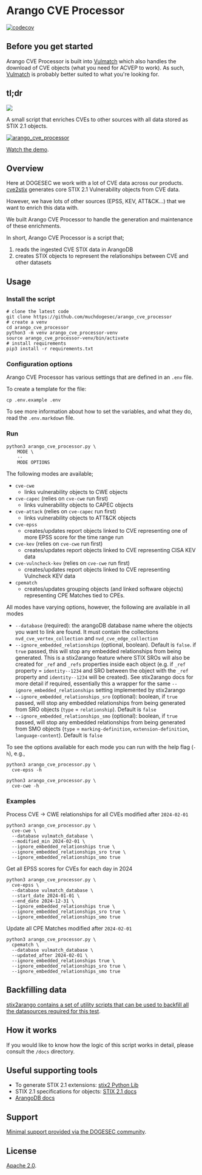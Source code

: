 # Arango CVE Processor

[![codecov](https://codecov.io/gh/muchdogesec/arango_cve_processor/graph/badge.svg?token=90YNSA54ZD)](https://codecov.io/gh/muchdogesec/arango_cve_processor)

## Before you get started

Arango CVE Processor is built into [Vulmatch](https://github.com/muchdogesec/vulmatch) which also handles the download of CVE objects (what you need for ACVEP to work). As such, [Vulmatch](https://github.com/muchdogesec/vulmatch) is probably better suited to what you're looking for.

## tl;dr

![](docs/arango_cve_processor.png)

A small script that enriches CVEs to other sources with all data stored as STIX 2.1 objects.

[![arango_cve_processor](https://img.youtube.com/vi/J_LbAzoUpd4/0.jpg)](https://www.youtube.com/watch?v=J_LbAzoUpd4)

[Watch the demo](https://www.youtube.com/watch?v=J_LbAzoUpd4).

## Overview

Here at DOGESEC we work with a lot of CVE data across our products. [cve2stix](https://github.com/muchdogesec/cve2stix) generates core STIX 2.1 Vulnerability objects from CVE data.

However, we have lots of other sources (EPSS, KEV, ATT&CK...) that we want to enrich this data with.

We built Arango CVE Processor to handle the generation and maintenance of these enrichments.

In short, Arango CVE Processor is a script that;

1. reads the ingested CVE STIX data in ArangoDB
2. creates STIX objects to represent the relationships between CVE and other datasets

## Usage

### Install the script

```shell
# clone the latest code
git clone https://github.com/muchdogesec/arango_cve_processor
# create a venv
cd arango_cve_processor
python3 -m venv arango_cve_processor-venv
source arango_cve_processor-venv/bin/activate
# install requirements
pip3 install -r requirements.txt
````

### Configuration options

Arango CVE Processor has various settings that are defined in an `.env` file.

To create a template for the file:

```shell
cp .env.example .env
```

To see more information about how to set the variables, and what they do, read the `.env.markdown` file.

### Run

```shell
python3 arango_cve_processor.py \
    MODE \
    --
    MODE OPTIONS
```

The following modes are available;

* `cve-cwe`
  * links vulnerability objects to CWE objects
* `cve-capec` (relies on `cve-cwe` run first)
  * links vulnerability objects to CAPEC objects
* `cve-attack` (relies on `cve-capec` run first)
  * links vulnerability objects to ATT&CK objects
* `cve-epss`
  * creates/updates report objects linked to CVE representing one of more EPSS score for the time range run
* `cve-kev` (relies on `cve-cwe` run first)
  * creates/updates report objects linked to CVE representing CISA KEV data
* `cve-vulncheck-kev` (relies on `cve-cwe` run first)
  * creates/updates report objects linked to CVE representing Vulncheck KEV data
* `cpematch`
  * creates/updates grouping objects (and linked software objects) representing CPE Matches tied to CPEs.

All modes have varying options, however, the following are available in all modes

* `--database` (required): the arangoDB database name where the objects you want to link are found. It must contain the collections `nvd_cve_vertex_collection` and `nvd_cve_edge_collection`
* `--ignore_embedded_relationships` (optional, boolean). Default is `false`. if `true` passed, this will stop any embedded relationships from being generated. This is a stix2arango feature where STIX SROs will also be created for `_ref` and `_refs` properties inside each object (e.g. if `_ref` property = `identity--1234` and SRO between the object with the `_ref` property and `identity--1234` will be created). See stix2arango docs for more detail if required, essentially this a wrapper for the same `--ignore_embedded_relationships` setting implemented by stix2arango
* `--ignore_embedded_relationships_sro` (optional): boolean, if `true` passed, will stop any embedded relationships from being generated from SRO objects (`type` = `relationship`). Default is `false`
* `--ignore_embedded_relationships_smo` (optional): boolean, if `true` passed, will stop any embedded relationships from being generated from SMO objects (`type` = `marking-definition`, `extension-definition`, `language-content`). Default is `false`

To see the options available for each mode you can run with the help flag (`-h`), e.g.,

```shell
python3 arango_cve_processor.py \
  cve-epss -h
```

```shell
python3 arango_cve_processor.py \
  cve-cwe -h
```

### Examples

Process CVE -> CWE relationships for all CVEs modified after `2024-02-01`

```shell
python3 arango_cve_processor.py \
  cve-cwe \
  --database vulmatch_database \
  --modified_min 2024-02-01 \
  --ignore_embedded_relationships true \
  --ignore_embedded_relationships_sro true \
  --ignore_embedded_relationships_smo true
```

Get all EPSS scores for CVEs for each day in 2024

```shell
python3 arango_cve_processor.py \
  cve-epss \
  --database vulmatch_database \
  --start_date 2024-01-01 \
  --end_date 2024-12-31 \
  --ignore_embedded_relationships true \
  --ignore_embedded_relationships_sro true \
  --ignore_embedded_relationships_smo true
```

Update all CPE Matches modified after `2024-02-01`

```shell
python3 arango_cve_processor.py \
  cpematch \
  --database vulmatch_database \
  --updated_after 2024-02-01 \
  --ignore_embedded_relationships true \
  --ignore_embedded_relationships_sro true \
  --ignore_embedded_relationships_smo true
```

## Backfilling data

[stix2arango contains a set of utility scripts that can be used to backfill all the datasources required for this test](https://github.com/muchdogesec/stix2arango/tree/main/utilities).

## How it works

If you would like to know how the logic of this script works in detail, please consult the `/docs` directory.

## Useful supporting tools

* To generate STIX 2.1 extensions: [stix2 Python Lib](https://stix2.readthedocs.io/en/latest/)
* STIX 2.1 specifications for objects: [STIX 2.1 docs](https://docs.oasis-open.org/cti/stix/v2.1/stix-v2.1.html)
* [ArangoDB docs](https://www.arangodb.com/docs/stable/)

## Support

[Minimal support provided via the DOGESEC community](https://community.dogesec.com/).

## License

[Apache 2.0](/LICENSE).